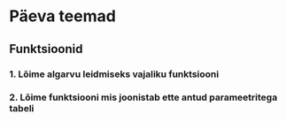 # Päeva teemad
## Funktsioonid
### 1. Lõime algarvu leidmiseks vajaliku funktsiooni
### 2. Lõime funktsiooni mis joonistab ette antud parameetritega tabeli
